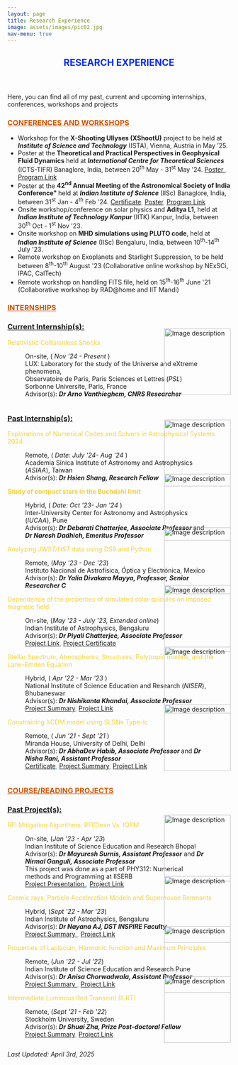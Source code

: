 ```yaml
---
layout: page
title: Research Experience
image: assets/images/pic02.jpg
nav-menu: true
---
```


<!-- Main -->
<div id="main" class="alt">

<!-- One -->
<section id="one">
	<div class="inner">
		<header class="major">
			<h2><font color="##5B2C6F">RESEARCH EXPERIENCE</font></h2>
		</header>

<!-- Content -->

<p>Here, you can find all of my past, current and upcoming internships, conferences, workshops and projects</p>


<h3 id="content"><font color="#D35400"><u>CONFERENCES AND WORKSHOPS</u></font></h3>
		<ul>
			<li>Workshop for the <b>X-Shooting Ullyses (XShootU)</b> project to be held at <b><i>Institute of Science and Technology</i></b> (ISTA), Vienna, Austria in May ’25. </li>
			<li>Poster at the <b> Theoretical and Practical Perspectives in Geophysical Fluid Dynamics</b> held at <i><b> International Centre for Theoretical Sciences </b></i> (ICTS-TIFR) Banaglore, India, between 20<sup>th</sup> May - 31<sup>st</sup> May '24. <font color="#5DADE2"> <a href="https://drive.google.com/file/d/1O-yfp0W9E-AjUhswizOSFirqFFlRhMHX/view"> Poster </a>, <a href="https://www.icts.res.in/program/TAPGFD"> Program Link </a></font></li>
			<li>Poster at the <b>42<sup>nd</sup> Annual Meeting of the Astronomical Society of India Conference" </b> held at <i><b> Indian Institute of Science </b></i> (IISc) Banaglore, India, between 31<sup>st</sup> Jan - 4<sup>th</sup> Feb '24. <font color="#5DADE2"><a href="https://drive.google.com/file/d/1PBIjjLpbKcHxOweXhP87uUp5zXP3Hzig/view?usp=sharing">Certificate</a>, <a href="https://drive.google.com/file/d/1GEZ7_-ytgneCyh2odrb0IR9UTdPkC_R3/view?usp=drive_link">Poster</a>, <a href="https://astron-soc.in/asi2024/about">Program Link</a></font></li>
			<li>Onsite workshop/conference on solar physics and <b>Aditya L1</b>, held at <i><b> Indian Institute of Technology Kanpur </b></i> (IITK) Kanpur, India, between 30<sup>th</sup> Oct - 1<sup>st</sup> Nov '23. </li>
			<li>Onsite workshop on <b>MHD simulations using PLUTO code</b>, held at <i><b>Indian Institute of Science</b></i> (IISc) Bengaluru, India, between 10<sup>th</sup>-14<sup>th</sup> July '23. </li>
			<li>Remote workshop on Exoplanets and Starlight Suppression, to be held between 8<sup>th</sup>-10<sup>th</sup> August '23 (Collaborative online workshop by NExSCi, IPAC, CalTech)  </li>
			<li>Remote workshop on handling FITS file, held on 15<sup>th</sup>-16<sup>th</sup> June '21 (Collaborative workshop by RAD@home and IIT Mandi)</li>
		</ul>

<h3 id="content"><font color="#D35400"><u>INTERNSHIPS</u></font></h3>
		<dl>
		<h3><u>Current Internship(s):</u></h3>
		<dt><font color="#F4D03F">Relativistic Collisionless Shocks</font></dt>
		<dd>
			<div style="display: flex; align-items: center;">
			<div style="flex-grow: 1;">
				<p> On-site, (<i> Nov '24 - Present </i>) <br/> LUX: Laboratory for the study of the Universe and eXtreme phenomena, <br/>Observatoire de Paris, Paris Sciences et Lettres (<i>PSL</i>)<br /> Sorbonne Universite, Paris, France <br /> Advisor(s): <i><b> Dr Arno Vanthieghem, CNRS Researcher </b></i> <br/> <!--<font color="#5DADE2"><a href="https://drive.google.com/file/d/1dAZRr_H61Fn4JysHARnx6Ua9VJHmJshn/view">Project Summary</a>, <a href="https://drive.google.com/file/d/1PRUfBfN2ah_GLeydA4oJxT3InVRe1SNf/view?usp=drive_link">Project Link</a> </font><!-->
				</p>
			</div>
			<div style="flex-shrink: 0; margin-left: -100px; margin-top: -60px;">
				<img src="{% link assets/images/observatoire.png %}" alt="Image description" style="width: 150px; height: auto;">
			</div>
			</div>
		</dd>
		</dl>
		<dl>
		<h3><u>Past Internship(s):</u></h3>
		<dt><font color="#F4D03F">Explorations of Numerical Codes and Solvers in Astrophysical Systems 2024</font></dt>
		<dd>
			<div style="display: flex; align-items: center;">
			<div style="flex-grow: 1;">
				<p>Remote, (<i> Date: July '24- Aug '24 </i>) <br/>
				Academia Sinica Institute of Astronomy and Astrophysics (<i>ASIAA</i>), Taiwan <br />
				Advisor(s): <i><b> Dr Hsien Shang, Research Fellow </b></i>  <br/>
				</p>
			</div>
			<div style="flex-shrink: 0; margin-left: -100px; margin-top: -60px;">
				<img src="{% link assets/images/asiaa.jpeg %}" alt="Image description" style="width: 150px; height: auto;">
			</div>
			</div>
		</dd>
		<dt><b><font color="#F4D03F">Study of compact stars in the Buchdahl limit</font></b></dt>
		<dd>
			<div style="display: flex; align-items: center;">
			<div style="flex-grow: 1;">
				<p>Hybrid, (<i> Date: Oct '23- Jan '24 </i>) <br/> Inter-University Center for Astronomy and Astrophysics (<i>IUCAA</i>), Pune <br /> Advisor(s): <i><b> Dr Debarati Chatterjee, Associate Professor </b></i> and <i><b> Dr Naresh Dadhich, Emeritus Professor </b></i><br/>
				</p>
			</div>
			<div style="flex-shrink: 0; margin-left: -100px; margin-top: -60px;">
				<img src="{% link assets/images/iucaa.jpeg %}" alt="Image description" style="width: 150px; height: auto;">
			</div>
			</div>
		</dd>
		<dt><font color="#F4D03F">Analyzing <i>JWST/HST</i> data using DS9 and Python</font></dt>
		<dd>
			<div style="display: flex; align-items: center;">
			<div style="flex-grow: 1;">
				<p>Remote, (<i>May '23 - Dec '23</i>) <br/> Instituto Nacional de Astrof&iacute;sica, &Oacute;ptica y Electr&oacute;nica, Mexico<br/> Advisor(s): <i><b> Dr Yalia Divakara Mayya, Professor, Senior Researcher C</b> </i> 
				</p>
			</div>
			<div style="flex-shrink: 0; margin-left: -100px; margin-top: -60px;">
				<img src="{% link assets/images/inaoe.jpeg %}" alt="Image description" style="width: 150px; height: auto;">
			</div>
			</div>	
		</dd>
		<dt><font color="#F4D03F">Dependence of the properties of simulated solar spicules on imposed magnetic field</font></dt>
		<dd>
			<div style="display: flex; align-items: center;">
			<div style="flex-grow: 1;">
				<p>On-site, (<i>May '23 - July '23, Extended online</i>) <br/> Indian Institute of Astrophysics, Bengaluru<br/> Advisor(s): <i><b> Dr Piyali Chatterjee, Associate Professor</b> </i> <br/><font color="#5DADE2"><a href="https://drive.google.com/file/d/1KfpoydTX3sucVcIH1zVCasE1EFXR6bSd/view?usp=sharing">Project Link</a>, <a href="https://drive.google.com/file/d/1ladhthAdRM0DRxe-q7fb45iXnaZYtAxM/view?usp=sharing">Project Certificate</a></font> 
				</p>
			</div>
			<div style="flex-shrink: 0; margin-left: -100px; margin-top: -60px;">
				<img src="{% link assets/images/iia.png %}" alt="Image description" style="width: 150px; height: auto;">
			</div>
			</div>
		</dd>
		<dt><font color="#F4D03F">Stellar Spectrum, Atmospheres, Structures, Polytropic models, and the Lane-Emden Equation</font></dt>
		<dd>
			<div style="display: flex; align-items: center;">
			<div style="flex-grow: 1;">
				<p> Hybrid, (<i> Apr '22 - Mar '23 </i>) <br/> National Institute of Science Education and Research (<i>NISER</i>), Bhubaneswar <br /> Advisor(s): <i><b> Dr Nishikanta Khandai, Associate Professor </b></i> <br/> <font color="#5DADE2"><a href="https://drive.google.com/file/d/1dAZRr_H61Fn4JysHARnx6Ua9VJHmJshn/view">Project Summary</a>, <a href="https://drive.google.com/file/d/1PRUfBfN2ah_GLeydA4oJxT3InVRe1SNf/view?usp=drive_link">Project Link</a> </font>
				</p>
			</div>
			<div style="flex-shrink: 0; margin-left: -100px; margin-top: -60px;">
				<img src="{% link assets/images/niser.png %}" alt="Image description" style="width: 150px; height: auto;">
			</div>
			</div>
		</dd>
		<dt><font color="#F4D03F">Constraining λCDM model using SLSNe Type-Ic</font></dt>
		<dd>
			<div style="display: flex; align-items: center;">
			<div style="flex-grow: 1;">
				<p> Remote, (<i> Jun '21 - Sept '21 </i>) <br/> Miranda House, University of Delhi, Delhi <br /> Advisor(s): <i><b> Dr AbhaDev Habib, Associate Professor </b></i> and <i><b> Dr Nisha Rani, Assistant Professor</b></i> <br/> <font color="#5DADE2"><a href="https://drive.google.com/file/d/1P6gLRskwGlm5_dmcQTB28oca558OObzk/view">Certificate</a>, <a href="https://drive.google.com/file/d/1mqpA_cCThByqpEO6ZV_03a8CU_5JJS1Q/view"> Project Summary</a>,  <a href="https://drive.google.com/file/d/1TOhDXJ9eeBFZR4Ahb0mVgwYkqQ7VoYVC/view?usp=drive_link"> Project Link </a></font> 
				</p>
			</div>
			<div style="flex-shrink: 0; margin-left: -100px; margin-top: -60px;">
				<img src="{% link assets/images/miranda.jpeg %}" alt="Image description" style="width: 150px; height: auto;">
			</div>
			</div>
		</dd>
		</dl>

<h3 id="content"><font color="#D35400"><u>COURSE/READING PROJECTS</u></font></h3>
		<dl>
		<h3><u>Past Project(s):</u></h3>
		<dt><font color="#F4D03F">RFI Mitigation Algorithms: RFIClean Vs. IQRM</font></dt>
		<dd>
			<div style="display: flex; align-items: center;">
			<div style="flex-grow: 1;">
				<p>On-site,  (<i>Jan '23 - Apr '23</i>) <br/> Indian Institute of Science Education and Research Bhopal<br/> Advisor(s): <i><b> Dr Mayuresh Surnis, Assistant Professor</b></i> and <i><b> Dr Nirmal Ganguli, Associate Professor</b></i> <br /> This project was done as a part of PHY312: Numerical methods and Programming at IISERB <br/> <font color="#5DADE2"><a href="https://drive.google.com/file/d/18xydEH2tq9zOicAhHR8McO3HjnNI9GUI/view">Project Presentation </a>, <a href="https://drive.google.com/file/d/1eC7rqNnPYqjUQz9DJ58Kby4m3Mc5u8YA/view?usp=drive_link"> Project Link </a></font> 
				</p>
			</div>
			<div style="flex-shrink: 0; margin-left: -100px; margin-top: -60px;">
				<img src="{% link assets/images/iiserb.jpeg %}" alt="Image description" style="width: 150px; height: auto;">
			</div>
			</div>
		</dd>
		<dt><font color="#F4D03F">Cosmic rays, Particle Acceleration Models and Supernovae Remnants</font></dt>
		<dd>
			<div style="display: flex; align-items: center;">
			<div style="flex-grow: 1;">
				<p>Hybrid, (<i>Sept '22 - Mar '23</i>) <br/> Indian Institute of Astrophysics, Bengaluru <br/> Advisor(s): <i><b> Dr Nayana AJ, DST INSPIRE Faculty</b> </i>  <br/> <font color="#5DADE2"><a href="https://drive.google.com/file/d/1Ro4-vmgnUuBV89mh4Xzx7nCd2Nh8aXKm/view"> Project Summary </a>, <a href="https://drive.google.com/file/d/1z8ExYywpvqixge1wX51t-KTZwjNIgXw4/view?usp=drive_link"> Project Link </a> </font>
				</p>
			</div>
			<div style="flex-shrink: 0; margin-left: -100px; margin-top: -60px;">
				<img src="{% link assets/images/iia.png %}" alt="Image description" style="width: 150px; height: auto;">
			</div>
			</div>
		</dd>
		<dt><font color="#F4D03F">Properties of Laplacian, Harmonic function and Maximum Principles</font></dt>
		<dd>
			<div style="display: flex; align-items: center;">
			<div style="flex-grow: 1;">
				<p>Remote, (<i>Jun '22 - Jul '22</i>) <br/> Indian Institute of Science Education and Research Pune <br/> Advisor(s): <i><b> Dr Anisa Chorwadwala, Assistant Professor</b> </i>  <br/> <font color="#5DADE2"><a href="https://drive.google.com/file/d/1JQzy4B8TZ1CCfolm2zzUeq5pf2jYVJf2/view">Project Summary </a>, <a href="https://drive.google.com/file/d/1EuFN0xylErcxlHdtIKtMfp-7BQ4uU20m/view?usp=drive_link"> Project Link </a></font>  
				</p>
			</div>
			<div style="flex-shrink: 0; margin-left: -100px; margin-top: -60px;">
				<img src="{% link assets/images/iiserp.png %}" alt="Image description" style="width: 150px; height: auto;">
			</div>
			</div>
		</dd>
		<dt><font color="#F4D03F">Intermediate Luminous Red Transeint (ILRT)</font></dt>
		<dd>
			<div style="display: flex; align-items: center;">
			<div style="flex-grow: 1;">
				<p>Remote, (<i>Sept '21 - Feb '22</i>) <br/> Stockholm University, Sweden <br/> Advisor(s): <i><b> Dr Shuai Zha, Prize Post-doctoral Fellow</b> </i>  <br/> <font color="#5DADE2"><a href="https://drive.google.com/file/d/181MBNxa4WrCaKlgM6WQ_SNDRkqbF-yrN/view">Project Summary</a>, <a href="https://drive.google.com/file/d/1TugtRKgWuelyoFUCQGveEmWri1wSS2nL/view?usp=drive_link"> Project Link </a> </font>
				</p>
			</div>
			<div style="flex-shrink: 0; margin-left: -100px; margin-top: -60px;">
				<img src="{% link assets/images/stockholm.png %}" alt="Image description" style="width: 150px; height: auto;">
			</div>
			</div>
		</dd>
		</dl>
</div>

<p><em>Last Updated: April 3rd, 2025</em></p>


